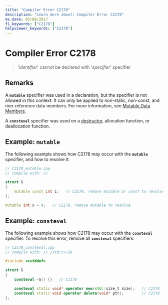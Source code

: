 ```yaml
---
title: "Compiler Error C2178"
description: "Learn more about: Compiler Error C2178"
ms.date: 05/08/2017
f1_keywords: ["C2178"]
helpviewer_keywords: ["C2178"]
---
```

# Compiler Error C2178

> '*identifier*' cannot be declared with '*specifier*' specifier

## Remarks

A **`mutable`** specifier was used in a declaration, but the specifier is not allowed in this context. It can only be applied to non-static, non-const, and non-reference data members. For more information, see [Mutable Data Members](../../cpp/mutable-data-members-cpp.md).

A **`consteval`** specifier was used on a [destructor](../../cpp/destructors-cpp.md), allocation function, or deallocation function.

## Example: `mutable`

The following example shows how C2178 may occur with the **`mutable`** specifier, and how to resolve it:

```cpp
// C2178_mutable.cpp
// compile with: /c

struct S
{
    mutable const int i;   // C2178, remove mutable or const to resolve
};

mutable int x = 4;   // C2178, remove mutable to resolve
```

## Example: `consteval`

The following example shows how C2178 may occur with the **`consteval`** specifier. To resolve this error, remove all **`consteval`** specifiers:

```cpp
// C2178_consteval.cpp
// compile with: /c /std:c++20

#include <cstddef>

struct S
{
    consteval ~S() {}   // C2178

    consteval static void* operator new(std::size_t size);   // C2178
    consteval static void operator delete(void* ptr);        // C2178
};
```
